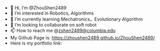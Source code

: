 - 👋 Hi, I’m @ZhouShen2489
- 👀 I’m interested in Robotics, Algorithms
- 🌱 I’m currently learning Mechatronics，Evolutionary Algorithm
- 💞️ I’m looking to collaborate on soft robot
- 📫 How to reach me @zshen2489@columbia.edu
- My Github Page is: https://zhoushen2489.github.io/ZhouShen2489/
- Here is my portfolio link: 

<!---
ZhouShen2489/ZhouShen2489 is a ✨ special ✨ repository because its `README.md` (this file) appears on your GitHub profile.
You can click the Preview link to take a look at your changes.
--->
